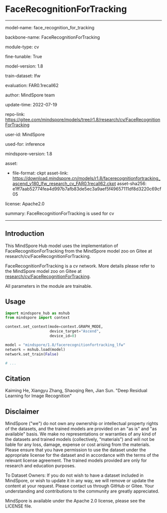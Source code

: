 # FaceRecognitionForTracking

---

model-name: face_recognition_for_tracking

backbone-name: FaceRecognitionForTracking

module-type: cv

fine-tunable: True

model-version: 1.8

train-dataset: lfw

evaluation: FAR0.1recall62

author: MindSpore team

update-time: 2022-07-19

repo-link: <https://gitee.com/mindspore/models/tree/r1.8/research/cv/FaceRecognitionForTracking>

user-id: MindSpore

used-for: inference

mindspore-version: 1.8

asset:

-
    file-format: ckpt
    asset-link: <https://download.mindspore.cn/models/r1.8/facerecognitionfortracking_ascend_v180_lfw_research_cv_FAR0.1recall62.ckpt>
    asset-sha256: e1ff7aab52774fea4d997b7afb83de5ec3a9aef5f49657111df8d3220c69cf05

license: Apache2.0

summary: FaceRecognitionForTracking is used for cv

---

## Introduction

This MindSpore Hub model uses the implementation of FaceRecognitionForTracking from the MindSpore model zoo on Gitee at research/cv/FaceRecognitionForTracking.

FaceRecognitionForTracking is a cv network. More details please refer to the MindSpore model zoo on Gitee at [research/cv/FaceRecognitionForTracking](https://gitee.com/mindspore/models/blob/r1.8/research/cv/FaceRecognitionForTracking/README.md).

All parameters in the module are trainable.

## Usage

```python
import mindspore_hub as mshub
from mindspore import context

context.set_context(mode=context.GRAPH_MODE,
                    device_target="Ascend",
                    device_id=0)

model = "mindspore/1.8/facerecognitionfortracking_lfw"
network = mshub.load(model)
network.set_train(False)

# ...
```

## Citation

Kaiming He, Xiangyu Zhang, Shaoqing Ren, Jian Sun. "Deep Residual Learning for Image Recognition"

## Disclaimer

MindSpore ("we") do not own any ownership or intellectual property rights of the datasets, and the trained models are provided on an "as is" and "as available" basis. We make no representations or warranties of any kind of the datasets and trained models (collectively, “materials”) and will not be liable for any loss, damage, expense or cost arising from the materials. Please ensure that you have permission to use the dataset under the appropriate license for the dataset and in accordance with the terms of the relevant license agreement. The trained models provided are only for research and education purposes.

To Dataset Owners: If you do not wish to have a dataset included in MindSpore, or wish to update it in any way, we will remove or update the content at your request. Please contact us through GitHub or Gitee. Your understanding and contributions to the community are greatly appreciated.

MindSpore is available under the Apache 2.0 license, please see the LICENSE file.
